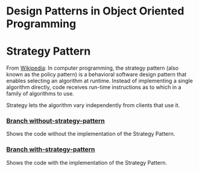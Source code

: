 # Design Patterns in Object Oriented Programming

# Strategy Pattern

From [Wikipedia](https://en.wikipedia.org/wiki/Strategy_pattern):
In computer programming, the strategy pattern (also known as the policy pattern) is a behavioral software design pattern that enables selecting an algorithm at runtime. Instead of implementing a single algorithm directly, code receives run-time instructions as to which in a family of algorithms to use.

Strategy lets the algorithm vary independently from clients that use it.

### [Branch without-strategy-pattern](https://github.com/schatzdesigns/design-patterns---strategy-pattern/tree/without-strategy-pattern)
Shows the code without the implementation of the Strategy Pattern.

### [Branch with-strategy-pattern](https://github.com/schatzdesigns/design-patterns---strategy-pattern/tree/with-strategy-pattern)
Shows the code with the implementation of the Strategy Pattern.

